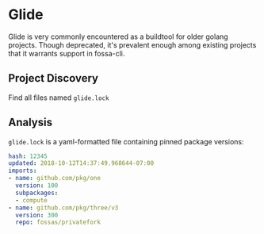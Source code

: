 # Glide

Glide is very commonly encountered as a buildtool for older golang projects.
Though deprecated, it's prevalent enough among existing projects that it
warrants support in fossa-cli.

## Project Discovery

Find all files named `glide.lock`

## Analysis

`glide.lock` is a yaml-formatted file containing pinned package versions:

```yaml
hash: 12345
updated: 2018-10-12T14:37:49.968644-07:00
imports:
- name: github.com/pkg/one
  version: 100
  subpackages:
  - compute
- name: github.com/pkg/three/v3
  version: 300
  repo: fossas/privatefork
```
